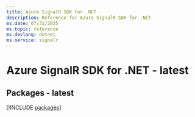 ```yaml
---
title: Azure SignalR SDK for .NET
description: Reference for Azure SignalR SDK for .NET
ms.date: 07/31/2025
ms.topic: reference
ms.devlang: dotnet
ms.service: signalr
---
```

# Azure SignalR SDK for .NET - latest
## Packages - latest
[!INCLUDE [packages](signalr-index.md)]